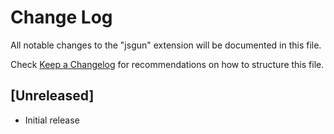 # Change Log

All notable changes to the "jsgun" extension will be documented in this file.

Check [Keep a Changelog](http://keepachangelog.com/) for recommendations on how to structure this file.

## [Unreleased]

- Initial release